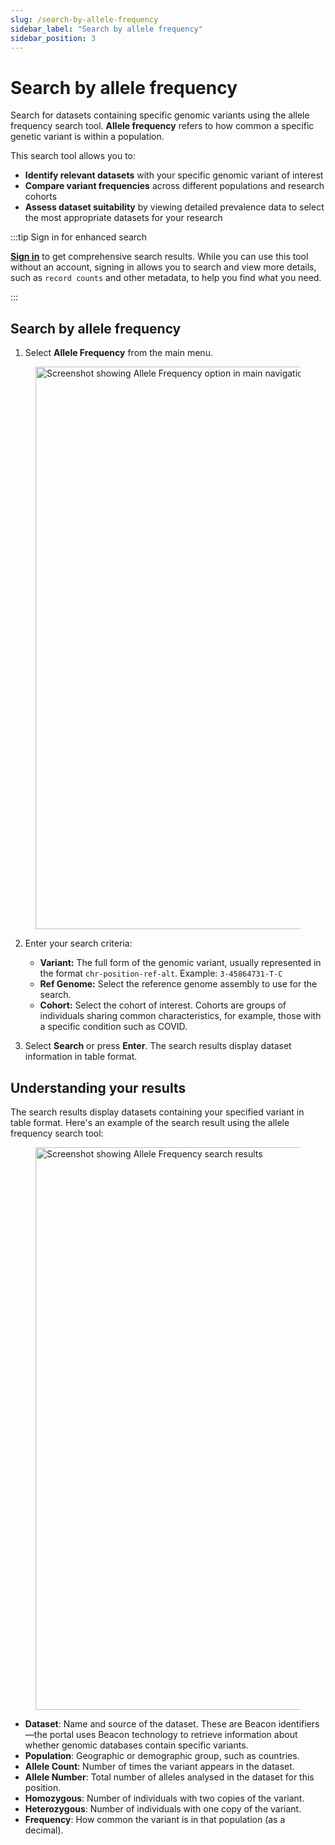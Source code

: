 ```yaml
---
slug: /search-by-allele-frequency
sidebar_label: "Search by allele frequency"
sidebar_position: 3
---
```


# Search by allele frequency

Search for datasets containing specific genomic variants using the allele frequency search tool. **Allele frequency** refers to how common a specific genetic variant is within a population. 

This search tool allows you to:

- **Identify relevant datasets** with your specific genomic variant of interest
- **Compare variant frequencies** across different populations and research cohorts
- **Assess dataset suitability** by viewing detailed prevalence data to select the most appropriate datasets for your research

:::tip Sign in for enhanced search

[**Sign in**](/sign-in) to get comprehensive search results. While you can use this tool without an account, signing in allows you to search and view more details, such as `record counts` and other metadata, to help you find what you need.

:::

## Search by allele frequency

1. Select **Allele Frequency** from the main menu.

<figure>
<img src="img/explore-datasets/allele-frequency.png" alt="Screenshot showing Allele Frequency option in main navigation menu" width="900" />
<figcaption></figcaption>
</figure>

2. Enter your search criteria:
   - **Variant:** The full form of the genomic variant, usually represented in the format `chr-position-ref-alt`. Example: `3-45864731-T-C` 
   - **Ref Genome:** Select the reference genome assembly to use for the search.
   - **Cohort:** Select the cohort of interest. Cohorts are groups of individuals sharing common characteristics, for example, those with a specific condition such as COVID.

3. Select **Search** or press **Enter**. The search results display dataset information in table format.


## Understanding your results

The search results display datasets containing your specified variant in table format. Here's an example of the search result using the allele frequency search tool:

<figure>
<img src="img/explore-datasets/allele-frequency-result.png" alt="Screenshot showing Allele Frequency search results" width="900" />
<figcaption></figcaption>
</figure>

- **Dataset**: Name and source of the dataset. These are Beacon identifiers—the portal uses Beacon technology to retrieve information about whether genomic databases contain specific variants. 
- **Population**: Geographic or demographic group, such as countries.
- **Allele Count**: Number of times the variant appears in the dataset.
- **Allele Number**: Total number of alleles analysed in the dataset for this position.
- **Homozygous**: Number of individuals with two copies of the variant.
- **Heterozygous**: Number of individuals with one copy of the variant.
- **Frequency**: How common the variant is in that population (as a decimal).

